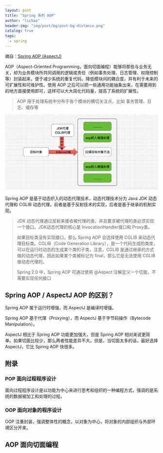 ```yaml
---
layout: post
title: "Spring 系列 AOP"
author: "lichao"
header-img: "img/post/bg/post-bg-distance.png"
catalog: true
tags:
  - spring
---
```



摘自：[Spring AOP (AspectJ)](https://blog.csdn.net/javazejian/article/details/56267036)

AOP（Aspect-Oriented Programming，面向切面编程）能够将那些与业务无关，却为业务模块所共同调用的逻辑或责任（例如事务处理、日志管理、权限控制等）封装起来，便于减少系统的重复代码，降低模块间的耦合度，并有利于未来的可扩展性和可维护性。使用 AOP 之后可以把一些通用功能抽象出来，在需要用到的地方直接使用即可，这样可以大大简化代码量，提高了系统的扩展性。

> AOP 用于处理系统中分布于各个模块的横切关注点，比如 事务管理、日志、缓存等

![dubbo](/img/spring/7.png)

Spring AOP 是基于动态织入的动态代理技术，动态代理技术分为 Java JDK 动态代理和 CGLIB 动态代理，前者是基于反射技术的实现，后者是基于继承的机制实现。

> JDK 动态代理通过反射来接收被代理的类，并且要求被代理的类必须实现一个接口。JDK动态代理的核心是 InvocationHandler接口和 Proxy类。
>
> 如果目标类没有实现接口，那么 Spring AOP 会选择使用 CGLIB 来动态代理目标类。CGLIB（Code Generation Library），是一个代码生成的类库，可以在运行时动态的生成某个类的子类，注意，CGLIB 是通过继承的方式做的动态代理，因此如果某个类被标记为 final，那么它是无法使用 CGLIB 做动态代理的。
>
> Spring 2.0 中，Spring AOP 可通过使用 @Aspect 注解定义一个切面，不需要实现任何接口

## Spring AOP / AspectJ AOP 的区别？

Spring AOP 属于运行时增强，而 AspectJ 是编译时增强。

Spring AOP 基于代理（Proxying），而 AspectJ 基于字节码操作（Bytecode Manipulation）。

AspectJ 相比于 Spring AOP 功能更加强大，但是 Spring AOP 相对来说更简单。如果切面比较少，那么两者性能差异不大。但是，当切面太多的话，最好选择 AspectJ，它比 Spring AOP 快很多。

## 附录

### POP 面向过程程序设计

面向过程程序设计是以功能为中心来进行思考和组织的一种编程方式，强调的是系统的数据被加工和处理的过程。

### OOP 面向对象的程序设计

OOP 注重封装，强调整体性的概念，以对象为中心，将对象的内部组织与外部环境区分开来。

## AOP 面向切面编程
